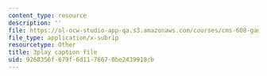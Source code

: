 ```yaml
---
content_type: resource
description: ''
file: https://ol-ocw-studio-app-qa.s3.amazonaws.com/courses/cms-608-game-design-fall-2010/9268356f679f6d1176670be2439918cb_68562.srt
file_type: application/x-subrip
resourcetype: Other
title: 3play caption file
uid: 9268356f-679f-6d11-7667-0be2439918cb
---
```

